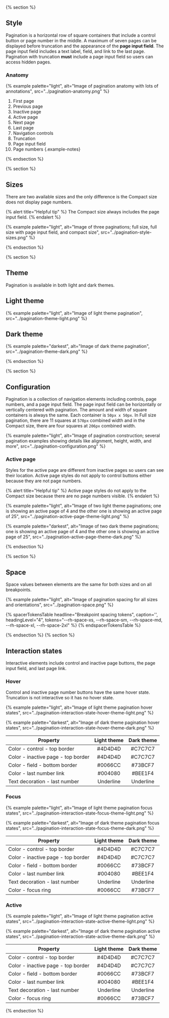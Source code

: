 {% section %}

## Style

Pagination is a horizontal row of square containers that include a control button or page number in the middle. A maximum of seven pages can be displayed before truncation and the appearance of the **page input field**. The page input field includes a text label, field, and link to the last page. Pagination with truncation **must** include a page input field so users can access hidden pages.

### Anatomy

{% example palette="light",
           alt="Image of pagination anatomy with lots of annotations",
           src="../pagination-anatomy.png" %}

1. First page
2. Previous page
3. Inactive page
4. Active page
5. Next page
6. Last page
7. Navigation controls
8. Truncation
9. Page input field
10. Page numbers
    {.example-notes}

{% endsection %}

{% section %}

## Sizes

There are two available sizes and the only difference is the Compact size does not display page numbers.

{% alert title="Helpful tip" %}
The Compact size always includes the page input field.
{% endalert %}

{% example palette="light",
           alt="Image of three paginations; full size, full size with page input field, and compact size",
           src="../pagination-style-sizes.png" %}

{% endsection %}

{% section %}

## Theme

Pagination is available in both light and dark themes.

## Light theme

{% example palette="light",
           alt="Image of light theme pagination",
           src="../pagination-theme-light.png" %}

## Dark theme

{% example palette="darkest",
           alt="Image of dark theme pagination",
           src="../pagination-theme-dark.png" %}

{% endsection %}

{% section %}

## Configuration

Pagination is a collection of navigation elements including controls, page numbers, and a page input field. The page input field can be horizontally or vertically centered with pagination. The amount and width of square containers is always the same. Each container is `50px x 50px`. In Full size pagination, there are 11 squares at `570px` combined width and in the Compact size, there are four squares at `206px` combined width.

{% example palette="light",
           alt="Image of pagination construction; several pagination examples showing details like alignment, height, width, and more",
           src="../pagination-configuration.png" %}

### Active page

Styles for the active page are different from inactive pages so users can see their location. Active page styles do not apply to control buttons either because they are not page numbers.

{% alert title="Helpful tip" %}
Active page styles do not apply to the Compact size because there are no page numbers visible.
{% endalert %}

{% example palette="light",
           alt="Image of two light theme paginations; one is showing an active page of 4 and the other one is showing an active page of 25",
           src="../pagination-active-page-theme-light.png" %}

{% example palette="darkest",
           alt="Image of two dark theme paginations; one is showing an active page of 4 and the other one is showing an active page of 25",
           src="../pagination-active-page-theme-dark.png" %}

{% endsection %}

{% section %}

## Space

Space values between elements are the same for both sizes and on all breakpoints.

{% example palette="light",
           alt="Image of pagination spacing for all sizes and orientations",
           src="../pagination-space.png" %}

{% spacerTokensTable 
    headline="Breakpoint spacing tokens",
    caption='',
    headingLevel="4",
    tokens="--rh-space-xs, --rh-space-sm, --rh-space-md, --rh-space-xl,  --rh-space-2xl" %}
{% endspacerTokensTable %}

{% endsection %}
{% section %}

## Interaction states

Interactive elements include control and inactive page buttons, the page input field, and last page link.

### Hover

Control and inactive page number buttons have the same hover state. Truncation is not interactive so it has no hover state.

{% example palette="light",
           alt="Image of light theme pagination hover states",
           src="../pagination-interaction-state-hover-theme-light.png" %}

{% example palette="darkest",
           alt="Image of dark theme pagination hover states",
           src="../pagination-interaction-state-hover-theme-dark.png" %}

| Property                           | Light theme | Dark theme |
| ---------------------------------- | :---------: | :--------: |
| Color - control - top border       |   #4D4D4D   |  #C7C7C7   |
| Color - inactive page - top border |   #4D4D4D   |  #C7C7C7   |
| Color - field - bottom border      |   #0066CC   |  #73BCF7   |
| Color - last number link           |   #004080   |  #BEE1F4   |
| Text decoration - last number      |  Underline  | Underline  |

### Focus

{% example palette="light",
           alt="Image of light theme pagination focus states",
           src="../pagination-interaction-state-focus-theme-light.png" %}

{% example palette="darkest",
           alt="Image of dark theme pagination focus states",
           src="../pagination-interaction-state-focus-theme-dark.png" %}

| Property                           | Light theme | Dark theme |
| ---------------------------------- | :---------: | :--------: |
| Color - control - top border       |   #4D4D4D   |  #C7C7C7   |
| Color - inactive page - top border |   #4D4D4D   |  #C7C7C7   |
| Color - field - bottom border      |   #0066CC   |  #73BCF7   |
| Color - last number link           |   #004080   |  #BEE1F4   |
| Text decoration - last number      |  Underline  | Underline  |
| Color - focus ring                 |   #0066CC   |  #73BCF7   |

### Active

{% example palette="light",
           alt="Image of light theme pagination active states",
           src="../pagination-interaction-state-active-theme-light.png" %}

{% example palette="darkest",
           alt="Image of dark theme pagination active states",
           src="../pagination-interaction-state-active-theme-dark.png" %}

| Property                           | Light theme | Dark theme |
| ---------------------------------- | :---------: | :--------: |
| Color - control - top border       |   #4D4D4D   |  #C7C7C7   |
| Color - inactive page - top border |   #4D4D4D   |  #C7C7C7   |
| Color - field - bottom border      |   #0066CC   |  #73BCF7   |
| Color - last number link           |   #004080   |  #BEE1F4   |
| Text decoration - last number      |  Underline  | Underline  |
| Color - focus ring                 |   #0066CC   |  #73BCF7   |

{% endsection %}
